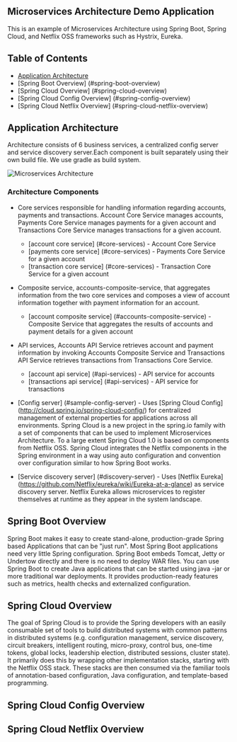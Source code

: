 ## Microservices Architecture Demo Application
This is an example of Microservices Architecture using Spring Boot, Spring Cloud, and Netflix OSS frameworks such as Hystrix, Eureka. 

## Table of Contents
* [Application Architecture](#application-architecture)
* [Spring Boot Overview] (#spring-boot-overview)
* [Spring Cloud Overview] (#spring-cloud-overview)
* [Spring Cloud Config Overview] (#spring-config-overview)
* [Spring Cloud Netflix Overview] (#spring-cloud-netflix-overview)

## <a name="application-architecture"></a>Application Architecture
Architecture consists of 6 business services, a centralized config server and service discovery server.Each component is built separately using their own build file. We use gradle as build system.

![Microservices Architecture](https://cloud.githubusercontent.com/assets/5256077/12605129/d2bf8090-c4e7-11e5-812c-c432d056134a.jpg)

### Architecture Components
* Core services responsible for handling information regarding accounts, payments and transactions. Account Core Service manages accounts, Payments Core Service manages payments for a given account and Transactions Core Service manages transactions for a given account.
    * [account core service] (#core-services) - Account Core Service
    * [payments core service] (#core-services) - Payments Core Service for a given account
    * [transaction core service] (#core-services) - Transaction Core Service for a given account

* Composite service, accounts-composite-service, that aggregates information from the two core services and composes a view of account information together with payment information for an account.

    * [account composite service] (#accounts-composite-service) - Composite Service that aggregates the results of accounts and payment details for a given account

* API services, Accounts API Service retrieves account and payment information by invoking Accounts Composite Service and Transactions API Service retrieves transactions from Transactions Core Service.  
    * [account api service] (#api-services) - API service for accounts
    * [transactions api service] (#api-services) - API service for transactions

* [Config server] (#sample-config-server) - Uses [Spring Cloud Config] (http://cloud.spring.io/spring-cloud-config/) for centralized management of external properties for applications across all environments. Spring Cloud is a new project in the spring.io family with a set of components that can be used to implement Microservices Architecture. To a large extent Spring Cloud 1.0 is based on components from Netflix OSS. Spring Cloud integrates the Netflix components in the Spring environment in a way using auto configuration and convention over configuration similar to how Spring Boot works.

* [Service discovery server] (#discovery-server) - Uses [Netflix Eureka] (https://github.com/Netflix/eureka/wiki/Eureka-at-a-glance) as service discovery server. Netflix Eureka allows microservices to register themselves at runtime as they appear in the system landscape.

## <a name="spring-boot-overview"></a>Spring Boot Overview
Spring Boot makes it easy to create stand-alone, production-grade Spring based Applications that can be "just run". 
Most Spring Boot applications need very little Spring configuration. Spring Boot embeds Tomcat, Jetty or Undertow directly and there is no need to deploy WAR files. You can use Spring Boot to create Java applications that can be started using java -jar or more traditional war deployments. It provides production-ready features such as metrics, health checks and externalized configuration.

## <a name="spring-cloud-overview"></a>Spring Cloud Overview
The goal of Spring Cloud is to provide the Spring developers with an easily consumable set of tools to build distributed systems with common patterns in distributed systems (e.g. configuration management, service discovery, circuit breakers, intelligent routing, micro-proxy, control bus, one-time tokens, global locks, leadership election, distributed sessions, cluster state). It primarily does this by wrapping other implementation stacks, starting with the Netflix OSS stack. These stacks are then consumed via the familiar tools of annotation-based configuration, Java configuration, and template-based programming.

## <a name="spring-config-overview"></a>Spring Cloud Config Overview
## <a name="spring-cloud-netflix-overview"></a>Spring Cloud Netflix Overview
